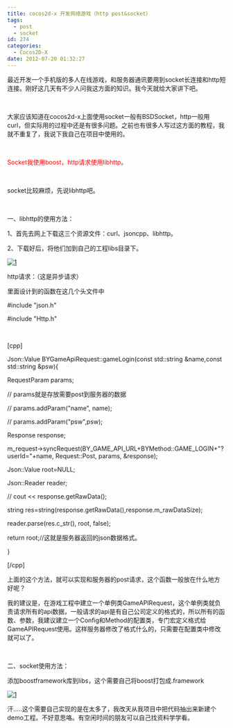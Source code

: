 ```yaml
---
title: cocos2d-x 开发网络游戏（http post&socket）
tags:
  - post
  - socket
id: 274
categories:
  - Cocos2D-X
date: 2012-07-20 01:32:27
---
```


最近开发一个手机版的多人在线游戏，和服务器通讯要用到socket长连接和http短连接。刚好这几天有不少人问我这方面的知识。我今天就给大家讲下吧。

&nbsp;

大家应该知道在cocos2d-x上面使用socket一般有BSDSocket，http一般用curl，但实际用的过程中还是有很多问题。之前也有很多人写过这方面的教程，我就不重复了，我说下我自己在项目中使用的。

&nbsp;

<span style="color: #ff0000;">Socket我使用boost，http请求使用libhttp。</span>

&nbsp;

socket比较麻烦，先说libhttp吧。

&nbsp;

一、libhttp的使用方法：

1、首先去网上下载这三个资源文件：curl、jsoncpp、libhttp。

2、下载好后，将他们加到自己的工程libs目录下。

[![](http://www.cocos2dev.com/wp-content/uploads/2012/07/1.png "1")](http://www.cocos2dev.com/wp-content/uploads/2012/07/1.png)

http请求：（这是异步请求）

里面设计到的函数在这几个头文件中

#include "json.h"

#include "Http.h"

&nbsp;

[cpp]

Json::Value BYGameApiRequest::gameLogin(const std::string &amp;name,const std::string &amp;psw){

RequestParam params;

// params就是存放需要post到服务器的数据

// params.addParam(&quot;name&quot;, name);

// params.addParam(&quot;psw&quot;,psw);

Response response;

m_request-&gt;syncRequest(BY_GAME_API_URL+BYMethod::GAME_LOGIN+&quot;?userId=&quot;+name, Request::Post, params, &amp;response);

Json::Value root=NULL;

Json::Reader reader;

// cout &lt;&lt; response.getRawData();

string res=string(response.getRawData(),response.m_rawDataSize);

reader.parse(res.c_str(), root, false);

return root;//这就是服务器返回的json数据格式。

}

[/cpp]

上面的这个方法，就可以实现和服务器的post请求，这个函数一般放在什么地方好呢？

我的建议是，在游戏工程中建立一个单例类GameAPIRequest，这个单例类就负责请求所有的api数据，一般请求的api是有自己公司定义的格式的，所以所有的函数、参数，我建议建立一个Config和Method的配置类，专门宏定义格式给GameAPIRequest使用。这样服务器修改了格式什么的，只需要在配置类中修改就可以了。

&nbsp;

二、socket使用方法：

添加boostframework库到libs，这个需要自己将boost打包成.framework

[![](http://www.cocos2dev.com/wp-content/uploads/2012/07/11.png "1")](http://www.cocos2dev.com/wp-content/uploads/2012/07/11.png)

汗.....这个需要自己实现的是在太多了，我改天从我项目中把代码抽出来新建个demo工程。不好意思咯。有空闲时间的朋友可以自己找资料学学看。

&nbsp;